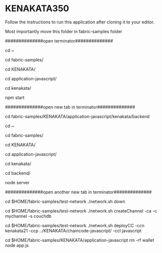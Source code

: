 # KENAKATA350

Follow the instructions to run this application after cloning it to your editor.

Most importantly move this folder in fabric-samples folder

##############open terminator##############

cd ~

cd fabric-samples/

cd KENAKATA/

cd application-javascript/

cd kenakata/

npm start





##############open new tab in terminator##############

cd fabric-samples/KENAKATA/application-javascript/kenakata/backend

cd ~

cd fabric-samples/

cd KENAKATA/

cd application-javascript/

cd kenakata/

cd backend/

node server





##############open another new tab in terminator##############

cd $HOME/fabric-samples/test-network
./network.sh down

cd $HOME/fabric-samples/test-network
./network.sh createChannel -ca -c mychannel -s couchdb

cd $HOME/fabric-samples/test-network
./network.sh deployCC -ccn kenakata21 -ccp ../KENAKATA/chaincode-javascript/ -ccl javascript

cd $HOME/fabric-samples/KENAKATA/application-javascript
rm -rf wallet
node app.js

